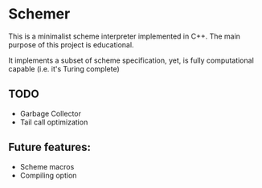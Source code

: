 # Schemer

This is a minimalist scheme interpreter implemented in C++. The main purpose
of this project is educational.

It implements a subset of scheme specification, yet, is fully computational
capable (i.e. it's Turing complete)

## TODO

* Garbage Collector
* Tail call optimization

## Future features:

* Scheme macros
* Compiling option

